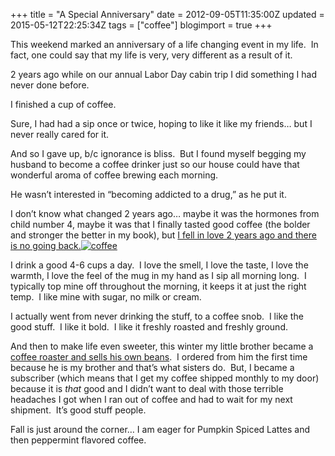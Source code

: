 +++
title = "A Special Anniversary"
date = 2012-09-05T11:35:00Z
updated = 2015-05-12T22:25:34Z
tags = ["coffee"]
blogimport = true 
+++

This weekend marked an anniversary of a life changing event in my life.&#160; In fact, one could say that my life is very, very different as a result of it. 

2 years ago while on our annual Labor Day cabin trip I did something I had never done before.&#160; 

I finished a cup of coffee. 

Sure, I had had a sip once or twice, hoping to like it like my friends… but I never really cared for it. 

And so I gave up, b/c ignorance is bliss.&#160; But I found myself begging my husband to become a coffee drinker just so our house could have that wonderful aroma of coffee brewing each morning. 

He wasn’t interested in “becoming addicted to a drug,” as he put it. 

I don’t know what changed 2 years ago… maybe it was the hormones from child number 4, maybe it was that I finally tasted good coffee (the bolder and stronger the better in my book), but [I fell in love 2 years ago and there is no going back.](http://lifeatthecircus.com/2010/09/29/my-switch-to-the-dark-side/)[![coffee](https://latc.s3.amazonaws.com/wp-content/uploads/2012/09/coffee.jpg "coffee")](https://latc.s3.amazonaws.com/wp-content/uploads/2012/09/coffee.jpg)

I drink a good 4-6 cups a day.&#160; I love the smell, I love the taste, I love the warmth, I love the feel of the mug in my hand as I sip all morning long.&#160; I typically top mine off throughout the morning, it keeps it at just the right temp.&#160; I like mine with sugar, no milk or cream.&#160; 

I actually went from never drinking the stuff, to a coffee snob.&#160; I like the good stuff.&#160; I like it bold.&#160; I like it freshly roasted and freshly ground. 

And then to make life even sweeter, this winter my little brother became a [coffee roaster and sells his own beans](http://avodahcoffee.com/).&#160; I ordered from him the first time because he is my brother and that’s what sisters do.&#160; But, I became a subscriber (which means that I get my coffee shipped monthly to my door) because it is _that_ good and I didn’t want to deal with those terrible headaches I got when I ran out of coffee and had to wait for my next shipment.&#160; It’s good stuff people.&#160; 

Fall is just around the corner… I am eager for Pumpkin Spiced Lattes and then peppermint flavored coffee.&#160; 
